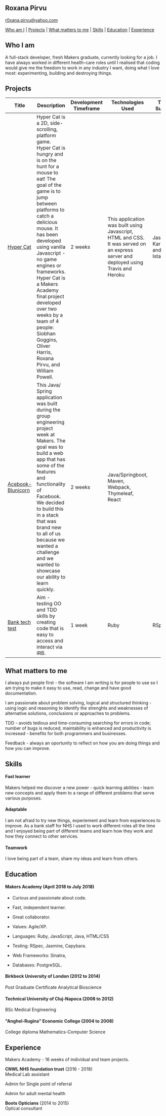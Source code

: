 ## Roxana Pirvu
r0xana.pirvu@yahoo.com

[Who am I](#who-am-I) | [Projects](#projects) | [What matters to me](#what-matters-to-me) | [Skills](#skills) | [Education](#education) | [Experience](#experience)

## Who I am
A full-stack developer, fresh Makers graduate, currently looking for a job.
I have always worked in different health-care roles until I realised that coding would give me the freedom to work in any industry I want, doing what I love most: experimenting, building and destroying things.

## Projects
| Title | Description | Development Timeframe | Technologies Used | Test Suites |
| --- | --- | --- | --- | --- |
| [Hyper Cat](https://github.com/williampowell92/hyper_cat) | Hyper Cat is a 2D, side-scrolling, platform game. Hyper Cat is hungry and is on the hunt for a mouse to eat! The goal of the game is to jump between platforms to catch a delicious mouse. It has been developed using vanilla Javascript - no game engines or frameworks. Hyper Cat is a Makers Academy final project developed over two weeks by a team of 4 people: Siobhan Goggins, Oliver Harris, Roxana Pirvu, and William Powell. | 2 weeks | This application was built using Javascript, HTML and CSS. It was served on an express server and deployed using Travis and Heroku |  Jasmine, Karma and Istanbul |
| [Acebook-Blunicorn](https://github.com/Possed/Acebook-Blunicorn) | This Java/ Spring application was built during the group engineering project week at Makers. The goal was to build a web app that has some of the features and functionality of Facebook. We decided to build this in a stack that was brand new to all of us because we wanted a challenge and we wanted to showcase our ability to learn quickly. | 2 weeks | Java/Springboot, Maven, Webpack, Thymeleaf, React | |
| [Bank tech test](https://github.com/Possed/bank_tech_test) | Aim - testing OO and TDD skills by creating code that is easy to access and interact via IRB. | 1 week | Ruby | RSpec|

## What matters to me
I always put people first - the software I am writing is for people to use so I am trying to make it easy to use, read, change and have good documentation.

I am passionate about problem solving, logical and structured thinking - using logic and reasoning to identify the strenghts and weaknesses of alternative solutions, conclusions or approaches to problems.

TDD - avoids tedious and time-consuming searching for errors in code; number of bugs is reduced, maintability is enhanced and productivity is incresead - benefits for both programmers and businesses.

Feedback - always an oportunity to reflect on how you are doing things and how you can improve.



## Skills

#### Fast learner
Makers helped me discover a new power - quick learning abilities - learn new concepts and apply them to a range of different problems that serve various purposes.

#### Adaptable
I am not afraid to try new things, experiement and learn from experiences to improve. As a bank staff for NHS I used to work different roles all the time and I enjoyed being part of different teams and learn how they work and how they connect to other services.

#### Teamwork
I love being part of a team, share my ideas and learn from others.

#### 

## Education

#### Makers Academy (April 2018 to July 2018)

- Curious and passionate about code. 
- Fast, independent learner.
- Great collaborator.

- Values: Agile/XP.
- Languages: Ruby, JavaScript, Java, HTML/CSS
- Testing: RSpec, Jasmine, Capybara.
- Web Frameworks: Sinatra, 
- Databases: PostgreSQL.


#### Birkbeck University of London (2012 to 2014)

Post Graduate Certificate Analytical Bioscience

#### Technical University of Cluj-Napoca (2008 to 2012)

BSc Medical Engineering

#### "Anghel-Rugina" Economic College (2004 to 2008)

College diploma Mathematics-Computer Science

## Experience
Makers Academy - 16 weeks of individual and team projects.

**CNWL NHS foundation trust** (2016 - 2018)   
Medical Lab assistant

Admin for Single point of referral

Admin for adult mental health

**Boots Opticians** (2014 to 2015)    
Optical consultant


